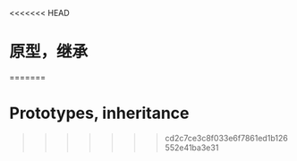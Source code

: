 <<<<<<< HEAD
# 原型，继承
=======
# Prototypes, inheritance
>>>>>>> cd2c7ce3c8f033e6f7861ed1b126552e41ba3e31
